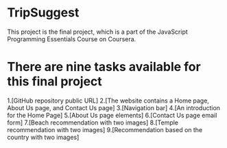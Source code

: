 # TripSuggest
This project is the final project, which is a part of the JavaScript Programming Essentials Course on Coursera.

# There are nine tasks available for this final project
  1.[GitHub repository public URL] 
2.[The website contains a Home page, About Us page, and Contact Us page] 
3.[Navigation bar] 
4.[An introduction for the Home Page] 
5.[About Us page elements] 
6.[Contact Us page email form] 
7.[Beach recommendation with two images] 
8.[Temple recommendation with two images] 
9.[Recommendation based on the country with two images] 
